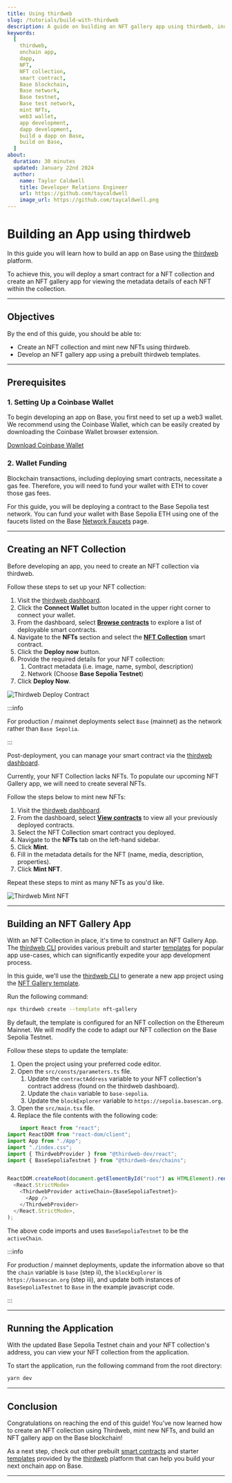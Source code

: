 ```yaml
---
title: Using thirdweb
slug: /tutorials/build-with-thirdweb
description: A guide on building an NFT gallery app using thirdweb, including steps for creating an NFT collection, minting NFTs, and configuring the app for the Base testnet.
keywords:
  [
    thirdweb,
    onchain app,
    dapp,
    NFT,
    NFT collection,
    smart contract,
    Base blockchain,
    Base network,
    Base testnet,
    Base test network,
    mint NFTs,
    web3 wallet,
    app development,
    dapp development,
    build a dapp on Base,
    build on Base,
  ]
about:
  duration: 30 minutes
  updated: January 22nd 2024
  author:
    name: Taylor Caldwell
    title: Developer Relations Engineer
    url: https://github.com/taycaldwell
    image_url: https://github.com/taycaldwell.png
---
```


# Building an App using thirdweb

In this guide you will learn how to build an app on Base using the [thirdweb](https://portal.thirdweb.com/) platform.

To achieve this, you will deploy a smart contract for a NFT collection and create an NFT gallery app for viewing the metadata details of each NFT within the collection.

---

## Objectives

By the end of this guide, you should be able to:

- Create an NFT collection and mint new NFTs using thirdweb.
- Develop an NFT gallery app using a prebuilt thirdweb templates.

---

## Prerequisites

### 1. Setting Up a Coinbase Wallet

To begin developing an app on Base, you first need to set up a web3 wallet. We recommend using the Coinbase Wallet, which can be easily created by downloading the Coinbase Wallet browser extension.

[Download Coinbase Wallet](https://chrome.google.com/webstore/detail/coinbase-wallet-extension/hnfanknocfeofbddgcijnmhnfnkdnaad?hl=en)

### 2. Wallet Funding

Blockchain transactions, including deploying smart contracts, necessitate a gas fee. Therefore, you will need to fund your wallet with ETH to cover those gas fees.

For this guide, you will be deploying a contract to the Base Sepolia test network. You can fund your wallet with Base Sepolia ETH using one of the faucets listed on the Base [Network Faucets](https://docs.base.org/tools/network-faucets) page.

---

## Creating an NFT Collection

Before developing an app, you need to create an NFT collection via thirdweb.

Follow these steps to set up your NFT collection:

1. Visit the [thirdweb dashboard](https://thirdweb.com/dashboard).
2. Click the **Connect Wallet** button located in the upper right corner to connect your wallet.
3. From the dashboard, select **[Browse contracts](https://thirdweb.com/explore)** to explore a list of deployable smart contracts.
4. Navigate to the **NFTs** section and select the **[NFT Collection](https://thirdweb.com/thirdweb.eth/TokenERC721)** smart contract.
5. Click the **Deploy now** button.
6. Provide the required details for your NFT collection:
   1. Contract metadata (i.e. image, name, symbol, description)
   2. Network (Choose **Base Sepolia Testnet**)
7. Click **Deploy Now**.

![Thirdweb Deploy Contract](../../assets/images/build-with-thirdweb/deploy-contract.png)

:::info

For production / mainnet deployments select `Base` (mainnet) as the network rather than `Base Sepolia`.

:::

Post-deployment, you can manage your smart contract via the [thirdweb dashboard](https://thirdweb.com/dashboard/contracts).

Currently, your NFT Collection lacks NFTs. To populate our upcoming NFT Gallery app, we will need to create several NFTs.

Follow the steps below to mint new NFTs:

1. Visit the [thirdweb dashboard](https://thirdweb.com/dashboard).
2. From the dashboard, select **[View contracts](https://thirdweb.com/dashboard/contracts)** to view all your previously deployed contracts.
3. Select the NFT Collection smart contract you deployed.
4. Navigate to the **NFTs** tab on the left-hand sidebar.
5. Click **Mint**.
6. Fill in the metadata details for the NFT (name, media, description, properties).
7. Click **Mint NFT**.

Repeat these steps to mint as many NFTs as you'd like.

![Thirdweb Mint NFT](../../assets/images/build-with-thirdweb/mint-nft.png)

---

## Building an NFT Gallery App

With an NFT Collection in place, it's time to construct an NFT Gallery App. The [thirdweb CLI](https://portal.thirdweb.com/cli) provides various prebuilt and starter [templates](https://portal.thirdweb.com/templates) for popular app use-cases, which can significantly expedite your app development process.

In this guide, we'll use the [thirdweb CLI](https://portal.thirdweb.com/cli) to generate a new app project using the [NFT Gallery template](https://github.com/thirdweb-example/nft-gallery).

Run the following command:

```bash
npx thirdweb create --template nft-gallery
```

By default, the template is configured for an NFT collection on the Ethereum Mainnet. We will modify the code to adapt our NFT collection on the Base Sepolia Testnet.

Follow these steps to update the template:

1. Open the project using your preferred code editor.
2. Open the `src/consts/parameters.ts` file.
   1. Update the `contractAddress` variable to your NFT collection's contract address (found on the thirdweb dashboard).
   2. Update the `chain` variable to `base-sepolia`.
   3. Update the `blockExplorer` variable to `https://sepolia.basescan.org`.
3. Open the `src/main.tsx` file.
4. Replace the file contents with the following code:

```javascript
    import React from "react";
import ReactDOM from "react-dom/client";
import App from "./App";
import "./index.css";
import { ThirdwebProvider } from "@thirdweb-dev/react";
import { BaseSepoliaTestnet } from "@thirdweb-dev/chains";


ReactDOM.createRoot(document.getElementById("root") as HTMLElement).render(
  <React.StrictMode>
    <ThirdwebProvider activeChain={BaseSepoliaTestnet}>
      <App />
    </ThirdwebProvider>
  </React.StrictMode>,
);
```

The above code imports and uses `BaseSepoliaTestnet` to be the `activeChain`.

:::info

For production / mainnet deployments, update the information above so that the `chain` variable is `base` (step ii), the `blockExplorer` is `https://basescan.org` (step iii), and update both instances of `BaseSepoliaTestnet` to `Base` in the example javascript code.

:::

---

## Running the Application

With the updated Base Sepolia Testnet chain and your NFT collection's address, you can view your NFT collection from the application.

To start the application, run the following command from the root directory:

```bash
yarn dev
```

---

## Conclusion

Congratulations on reaching the end of this guide! You've now learned how to create an NFT collection using Thirdweb, mint new NFTs, and build an NFT gallery app on the Base blockchain!

As a next step, check out other prebuilt [smart contracts](https://thirdweb.com/explore) and starter [templates](https://portal.thirdweb.com/templates) provided by the [thirdweb](https://portal.thirdweb.com) platform that can help you build your next onchain app on Base.

---
